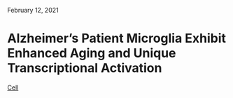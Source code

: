 February 12, 2021

# Alzheimer’s Patient Microglia Exhibit Enhanced Aging and Unique Transcriptional Activation

[Cell](https://doi.org/10.1016/j.celrep.2020.107843)
